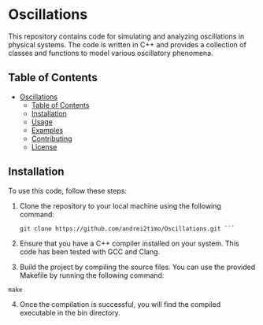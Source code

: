 # Oscillations

This repository contains code for simulating and analyzing oscillations in physical systems. The code is written in C++ and provides a collection of classes and functions to model various oscillatory phenomena.

## Table of Contents

- [Oscillations](#oscillations)
  - [Table of Contents](#table-of-contents)
  - [Installation](#installation)
  - [Usage](#usage)
  - [Examples](#examples)
  - [Contributing](#contributing)
  - [License](#license)

## Installation

To use this code, follow these steps:

1. Clone the repository to your local machine using the following command:

   ```shell
   git clone https://github.com/andrei2timo/Oscillations.git ```
2. Ensure that you have a C++ compiler installed on your system. This code has been tested with GCC and Clang.

3. Build the project by compiling the source files. You can use the provided Makefile by running the following command:
  ```shell
  make
  ```
4. Once the compilation is successful, you will find the compiled executable in the bin directory.
